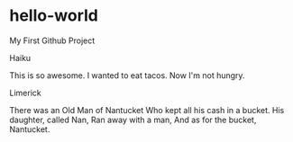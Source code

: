 # hello-world

My First Github Project

Haiku

This is so awesome.
I wanted to eat tacos.
Now I'm not hungry.

Limerick

There was an Old Man of Nantucket
Who kept all his cash in a bucket.
His daughter, called Nan,
Ran away with a man,
And as for the bucket, Nantucket.
